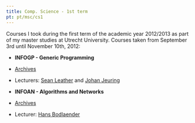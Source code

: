```yaml
---
title: Comp. Science - 1st term
pt: pt/msc/cs1
---
```


Courses I took during the first term of the academic year 2012/2013 as part of my master studies at Utrecht University.
Courses taken from September 3rd until November 10th, 2012:

  * **INFOGP - Generic Programming**
  * [Archives](http://www.students.science.uu.nl/~3860418/uu/02_infogp)
  * Lecturers: [Sean Leather](http://www.linkedin.com/in/seanleather) and [Johan Jeuring](http://www.linkedin.com/pub/johan-jeuring/b/8b/597)

  * **INFOAN - Algorithms and Networks**
  * [Archives](http://www.students.science.uu.nl/~3860418/uu/01_infoan)
  * Lecturer: [Hans Bodlaender](http://www.linkedin.com/in/bodlaender)

